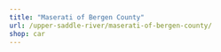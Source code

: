 ```yaml
---
title: "Maserati of Bergen County"
url: /upper-saddle-river/maserati-of-bergen-county/
shop: car
---
```


